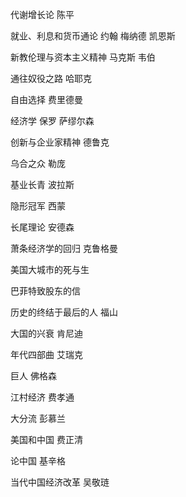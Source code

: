 代谢增长论 陈平

就业、利息和货币通论  约翰 梅纳德 凯恩斯

新教伦理与资本主义精神 马克斯 韦伯

通往奴役之路  哈耶克

自由选择  费里德曼

经济学 保罗 萨缪尔森 

创新与企业家精神 德鲁克

乌合之众 勒庞

基业长青 波拉斯

隐形冠军 西蒙

长尾理论 安德森

萧条经济学的回归 克鲁格曼

美国大城市的死与生

巴菲特致股东的信

历史的终结于最后的人 福山

大国的兴衰 肯尼迪

年代四部曲 艾瑞克

巨人 佛格森

江村经济 费孝通

大分流 彭慕兰

美国和中国 费正清

论中国 基辛格

当代中国经济改革 吴敬琏